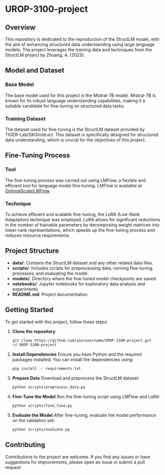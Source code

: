 # UROP-3100-project
## Overview
This repository is dedicated to the reproduction of the StructLM model, with the aim of enhancing structured data understanding using large language models. The project leverages the training data and techniques from the StructLM project by Zhuang, A. (2023).

## Model and Dataset
### Base Model
The base model used for this project is the Mistral-7B model. Mistral-7B is known for its robust language understanding capabilities, making it a suitable candidate for fine-tuning on structured data tasks.

### Training Dataset
The dataset used for fine-tuning is the StructLM dataset provided by TIGER-Lab/SKGInstruct. This dataset is specifically designed for structured data understanding, which is crucial for the objectives of this project.

## Fine-Tuning Process
### Tool
The fine-tuning process was carried out using LMFlow, a flexible and efficient tool for language model fine-tuning. LMFlow is available at [OptimalScale/LMFlow](https://github.com/OptimalScale/LMFlow).

### Technique
To achieve efficient and scalable fine-tuning, the LoRA (Low-Rank Adaptation) technique was employed. LoRA allows for significant reductions in the number of trainable parameters by decomposing weight matrices into lower-rank representations, which speeds up the fine-tuning process and reduces resource requirements.

## Project Structure
- **data/**: Contains the StructLM dataset and any other related data files.
- **scripts/**: Includes scripts for preprocessing data, running fine-tuning processes, and evaluating the model.
- **models/**: Directory where the fine-tuned model checkpoints are saved.
- **notebooks/**: Jupyter notebooks for exploratory data analysis and experiments.
- **README.md**: Project documentation.

## Getting Started
To get started with this project, follow these steps:

1. **Clone the repository**
    ```bash
    git clone https://github.com/yourusername/UROP-3100-project.git
    cd UROP-3100-project
    ```

2. **Install Dependencies**
    Ensure you have Python and the required packages installed. You can install the dependencies using:
    ```bash
    pip install -r requirements.txt
    ```

3. **Prepare Data**
    Download and preprocess the StructLM dataset:
    ```bash
    python scripts/preprocess_data.py
    ```

4. **Fine-Tune the Model**
    Run the fine-tuning script using LMFlow and LoRA:
    ```bash
    python scripts/fine_tune.py
    ```

5. **Evaluate the Model**
    After fine-tuning, evaluate the model performance on the validation set:
    ```bash
    python scripts/evaluate.py
    ```

## Contributing
Contributions to the project are welcome. If you find any issues or have suggestions for improvements, please open an issue or submit a pull request.
